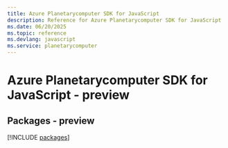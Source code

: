 ```yaml
---
title: Azure Planetarycomputer SDK for JavaScript
description: Reference for Azure Planetarycomputer SDK for JavaScript
ms.date: 06/20/2025
ms.topic: reference
ms.devlang: javascript
ms.service: planetarycomputer
---
```

# Azure Planetarycomputer SDK for JavaScript - preview
## Packages - preview
[!INCLUDE [packages](planetarycomputer-index.md)]